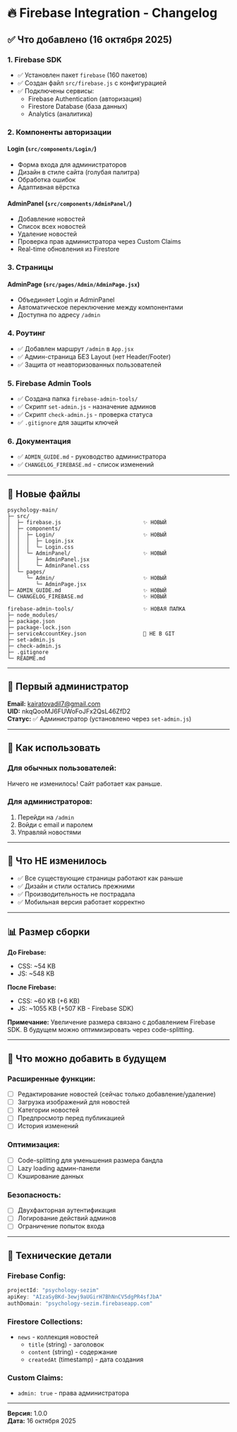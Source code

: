 # 🔥 Firebase Integration - Changelog

## ✅ Что добавлено (16 октября 2025)

### 1. Firebase SDK
- ✅ Установлен пакет `firebase` (160 пакетов)
- ✅ Создан файл `src/firebase.js` с конфигурацией
- ✅ Подключены сервисы:
  - Firebase Authentication (авторизация)
  - Firestore Database (база данных)
  - Analytics (аналитика)

### 2. Компоненты авторизации

#### **Login** (`src/components/Login/`)
- Форма входа для администраторов
- Дизайн в стиле сайта (голубая палитра)
- Обработка ошибок
- Адаптивная вёрстка

#### **AdminPanel** (`src/components/AdminPanel/`)
- Добавление новостей
- Список всех новостей
- Удаление новостей
- Проверка прав администратора через Custom Claims
- Real-time обновления из Firestore

### 3. Страницы

#### **AdminPage** (`src/pages/Admin/AdminPage.jsx`)
- Объединяет Login и AdminPanel
- Автоматическое переключение между компонентами
- Доступна по адресу `/admin`

### 4. Роутинг
- ✅ Добавлен маршрут `/admin` в `App.jsx`
- ✅ Админ-страница БЕЗ Layout (нет Header/Footer)
- ✅ Защита от неавторизованных пользователей

### 5. Firebase Admin Tools
- ✅ Создана папка `firebase-admin-tools/`
- ✅ Скрипт `set-admin.js` - назначение админов
- ✅ Скрипт `check-admin.js` - проверка статуса
- ✅ `.gitignore` для защиты ключей

### 6. Документация
- ✅ `ADMIN_GUIDE.md` - руководство администратора
- ✅ `CHANGELOG_FIREBASE.md` - список изменений

---

## 📁 Новые файлы

```
psychology-main/
├─ src/
│  ├─ firebase.js                          ✨ НОВЫЙ
│  ├─ components/
│  │  ├─ Login/                            ✨ НОВЫЙ
│  │  │  ├─ Login.jsx
│  │  │  └─ Login.css
│  │  └─ AdminPanel/                       ✨ НОВЫЙ
│  │     ├─ AdminPanel.jsx
│  │     └─ AdminPanel.css
│  └─ pages/
│     └─ Admin/                            ✨ НОВЫЙ
│        └─ AdminPage.jsx
├─ ADMIN_GUIDE.md                          ✨ НОВЫЙ
└─ CHANGELOG_FIREBASE.md                   ✨ НОВЫЙ

firebase-admin-tools/                      ✨ НОВАЯ ПАПКА
├─ node_modules/
├─ package.json
├─ package-lock.json
├─ serviceAccountKey.json                  🔐 НЕ В GIT
├─ set-admin.js
├─ check-admin.js
├─ .gitignore
└─ README.md
```

---

## 🔐 Первый администратор

**Email:** kairatovadil7@gmail.com  
**UID:** nkqQooMJ6FUWoFoJFx2QsL46ZfD2  
**Статус:** ✅ Администратор (установлено через `set-admin.js`)

---

## 🚀 Как использовать

### Для обычных пользователей:
Ничего не изменилось! Сайт работает как раньше.

### Для администраторов:
1. Перейди на `/admin`
2. Войди с email и паролем
3. Управляй новостями

---

## 🔄 Что НЕ изменилось

- ✅ Все существующие страницы работают как раньше
- ✅ Дизайн и стили остались прежними
- ✅ Производительность не пострадала
- ✅ Мобильная версия работает корректно

---

## 📊 Размер сборки

**До Firebase:**
- CSS: ~54 KB
- JS: ~548 KB

**После Firebase:**
- CSS: ~60 KB (+6 KB)
- JS: ~1055 KB (+507 KB - Firebase SDK)

**Примечание:** Увеличение размера связано с добавлением Firebase SDK. В будущем можно оптимизировать через code-splitting.

---

## 🔮 Что можно добавить в будущем

### Расширенные функции:
- [ ] Редактирование новостей (сейчас только добавление/удаление)
- [ ] Загрузка изображений для новостей
- [ ] Категории новостей
- [ ] Предпросмотр перед публикацией
- [ ] История изменений

### Оптимизация:
- [ ] Code-splitting для уменьшения размера бандла
- [ ] Lazy loading админ-панели
- [ ] Кэширование данных

### Безопасность:
- [ ] Двухфакторная аутентификация
- [ ] Логирование действий админов
- [ ] Ограничение попыток входа

---

## 📝 Технические детали

### Firebase Config:
```javascript
projectId: "psychology-sezim"
apiKey: "AIzaSyBKd-3ewj9aUGirH7BhNnCV5dgPR4sfJbA"
authDomain: "psychology-sezim.firebaseapp.com"
```

### Firestore Collections:
- `news` - коллекция новостей
  - `title` (string) - заголовок
  - `content` (string) - содержание
  - `createdAt` (timestamp) - дата создания

### Custom Claims:
- `admin: true` - права администратора

---

**Версия:** 1.0.0  
**Дата:** 16 октября 2025

